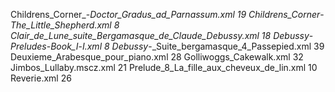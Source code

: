 Childrens_Corner_-_Doctor_Gradus_ad_Parnassum.xml
19
Childrens_Corner_-_The_Little_Shepherd.xml
8
Clair_de_Lune_suite_Bergamasque_de_Claude_Debussy.xml
18
Debussy_-_Preludes_-_Book_I_-_I.xml
8
Debussy_-_Suite_bergamasque_4_Passepied.xml
39
Deuxieme_Arabesque_pour_piano.xml
28
Golliwoggs_Cakewalk.xml
32
Jimbos_Lullaby.mscz.xml
21
Prelude_8_La_fille_aux_cheveux_de_lin.xml
10
Reverie.xml
26
